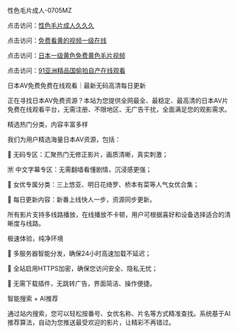 
性色毛片成人-0705MZ


点击访问：<a href="https://bsdf-5f5.pages.dev/">性色毛片成人久久久</a>

点击访问：<a href="https://fdhf-454.pages.dev/">免费看黄的视频一级在线</a>

点击访问：<a href="https://gsd-agv.pages.dev/">日本一级黄色免费黄色毛片视频</a>

点击访问：<a href="https://bered.pages.dev/">91亚洲精品国偷拍自产在线观看</a>




日本AV免费免费在线观看｜最新无码高清每日更新

正在寻找日本AV免费资源？本站为您提供全网最全、最稳定、最高清的日本AV片免费在线观看平台，无需注册、不限地区、无广告干扰，全面满足您的观影需求。

精选热门分类，内容丰富多样

我们为用户精选海量日本AV资源，包括：

🔞 无码专区：汇聚热门无修正影片，画质清晰，真实刺激；

🈲 中文字幕专区：无需翻墙看懂剧情，沉浸感更强；

🌟 女优专属分类：三上悠亚、明日花绮罗、桥本有菜等人气女优合集；

📅 每日更新内容：新番上线快人一步，资源同步更新。

所有影片支持多线路播放，在线播放不卡顿，用户可根据喜好和设备选择适合的清晰度与线路。

极速体验，纯净环境

🚀 多服务器智能分发，确保24小时高速加载不延迟；

🔐 全站启用HTTPS加密，确保您访问安全、隐私无忧；

🚫 无需下载插件，无跳转广告，界面简洁、操作便捷。

智能搜索 + AI推荐

通过站内搜索，您可以轻松按番号、女优名称、片名等方式精准查找。系统基于AI推荐算法，自动为您推送最受欢迎的影片，让精彩不再错过。















<span style="display:none;">[Canonical link](  ）</span>
